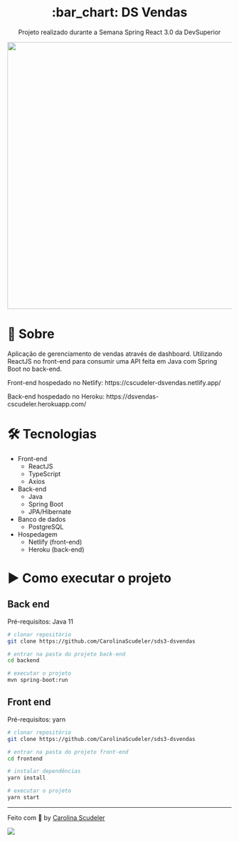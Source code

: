 <h1 align="center">:bar_chart: DS Vendas</h1>
<div align="center">
  <p>Projeto realizado durante a Semana Spring React 3.0 da DevSuperior</p>
  <img src="https://imgur.com/MEmJFZn.png" width="600px">
</div>

# 📖 Sobre
<p>Aplicação de gerenciamento de vendas através de dashboard. Utilizando ReactJS no front-end para consumir uma API feita em Java com Spring Boot no back-end.</p>

<p>Front-end hospedado no Netlify: https://cscudeler-dsvendas.netlify.app/ </p>
<p>Back-end hospedado no Heroku: https://dsvendas-cscudeler.herokuapp.com/ </p>

<h1>🛠 Tecnologias</h1>

- Front-end
  - ReactJS
  - TypeScript
  - Axios
- Back-end
  - Java
  - Spring Boot
  - JPA/Hibernate
- Banco de dados 
  - PostgreSQL
- Hospedagem
  - Netlify (front-end)
  - Heroku (back-end)

<h1>▶️ Como executar o projeto</h1>

<h2>Back end</h2>
Pré-requisitos: Java 11

```bash
# clonar repositório
git clone https://github.com/CarolinaScudeler/sds3-dsvendas

# entrar na pasta do projeto back-end
cd backend

# executar o projeto
mvn spring-boot:run
```

<h2>Front end</h2>
Pré-requisitos: yarn

```bash
# clonar repositório
git clone https://github.com/CarolinaScudeler/sds3-dsvendas

# entrar na pasta do projeto front-end
cd frontend

# instalar dependências
yarn install

# executar o projeto
yarn start
```

---

Feito com :orange_heart: by [Carolina Scudeler](https://github.com/CarolinaScudeler)

<div>
  <a href="https://www.linkedin.com/in/carolinascudeler/">
    <img src="https://img.shields.io/badge/-LinkedIn-%230077B5?style=for-the-badge&logo=linkedin&logoColor=white">
  </a>
</div>

